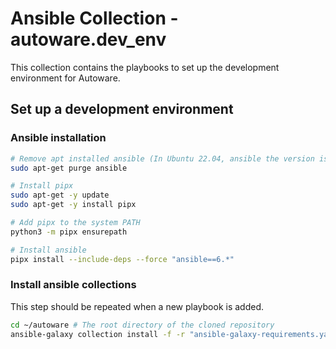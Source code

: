 # Ansible Collection - autoware.dev_env

This collection contains the playbooks to set up the development environment for Autoware.

## Set up a development environment

### Ansible installation

```bash
# Remove apt installed ansible (In Ubuntu 22.04, ansible the version is old)
sudo apt-get purge ansible

# Install pipx
sudo apt-get -y update
sudo apt-get -y install pipx

# Add pipx to the system PATH
python3 -m pipx ensurepath

# Install ansible
pipx install --include-deps --force "ansible==6.*"
```

### Install ansible collections

This step should be repeated when a new playbook is added.

```bash
cd ~/autoware # The root directory of the cloned repository
ansible-galaxy collection install -f -r "ansible-galaxy-requirements.yaml"
```

